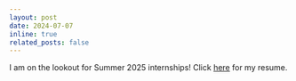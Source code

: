 ```yaml
---
layout: post
date: 2024-07-07
inline: true
related_posts: false
---
```


I am on the lookout for Summer 2025 internships! Click [here](../assets/pdf/KwanHoRyanChan-Resume-SummerInternship2025.pdf) for my resume. 
